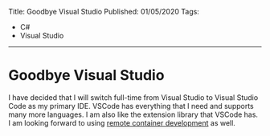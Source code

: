 Title: Goodbye Visual Studio
Published: 01/05/2020
Tags: 
  - C#
  - Visual Studio
---
# Goodbye Visual Studio

I have decided that I will switch full-time from Visual Studio to Visual Studio Code as my primary IDE. VSCode has everything that I need and supports many more languages. I am also like the extension library that VSCode has. I am looking forward to using [remote container development](https://code.visualstudio.com/docs/remote/containers) as well.